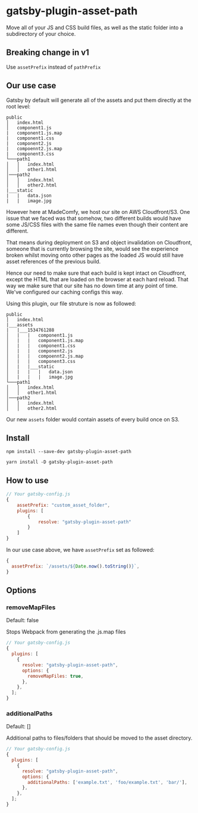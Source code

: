 # gatsby-plugin-asset-path

Move all of your JS and CSS build files, as well as the static folder into a subdirectory of your choice.

## Breaking change in v1

Use `assetPrefix` instead of `pathPrefix`

## Our use case

Gatsby by default will generate all of the assets and put them directly at the root level:

```
public
│   index.html
│   component1.js
|   component1.js.map
|   component1.css
|   component2.js
|   compoennt2.js.map
|   component3.css
└───path1
│   │   index.html
│   │   other1.html
│───path2
│   │   index.html
│   │   other2.html
|___static
|   |   data.json
|   |   image.jpg
```

However here at MadeComfy, we host our site on AWS Cloudfront/S3. One issue that we faced was that somehow, two different builds would have some JS/CSS files with the same file names even though their content are different.

That means during deployment on S3 and object invalidation on Cloudfront, someone that is currently browsing the site, would see the experience broken whilst moving onto other pages as the loaded JS would still have asset references of the previous build.

Hence our need to make sure that each build is kept intact on Cloudfront, except the HTML that are loaded on the browser at each hard reload. That way we make sure that our site has no down time at any point of time. We've configured our caching configs this way.

Using this plugin, our file struture is now as followed:

```
public
│   index.html
|___assets
|   |___1534761288
│   |   |   component1.js
│   |   |   component1.js.map
│   |   |   component1.css
│   |   |   component2.js
│   |   |   compoennt2.js.map
│   |   |   component3.css
│   |   |___static
│   |   |   |   data.json
│   |   |   |   image.jpg
└───path1
│   │   index.html
│   │   other1.html
│───path2
│   │   index.html
│   │   other2.html
```

Our new `assets` folder would contain assets of every build once on S3.

## Install

```
npm install --save-dev gatsby-plugin-asset-path
```

```
yarn install -D gatsby-plugin-asset-path
```

## How to use

```javascript
// Your gatsby-config.js
{
    assetPrefix: "custom_asset_folder",
    plugins: [
        {
            resolve: "gatsby-plugin-asset-path"
        }
    ]
}
```

In our use case above, we have `assetPrefix` set as followed:

```javascript
{
  assetPrefix: `/assets/${Date.now().toString()}`,
}
```

## Options

### removeMapFiles

Default: false

Stops Webpack from generating the .js.map files

```javascript
// Your gatsby-config.js
{
  plugins: [
    {
      resolve: "gatsby-plugin-asset-path",
      options: {
        removeMapFiles: true,
      },
    },
  ];
}
```

### additionalPaths

Default: []

Additional paths to files/folders that should be moved to the asset directory.

```javascript
// Your gatsby-config.js
{
  plugins: [
    {
      resolve: "gatsby-plugin-asset-path",
      options: {
        additionalPaths: ['example.txt', 'foo/example.txt', 'bar/'],
      },
    },
  ];
}
```

